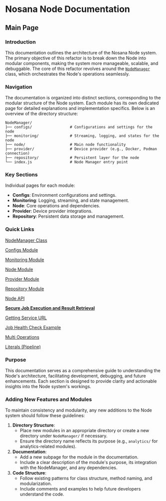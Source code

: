 # Nosana Node Documentation

## Main Page

### Introduction

This documentation outlines the architecture of the Nosana Node system. The primary objective of this refactor is to break down the Node into modular components, making the system more manageable, scalable, and debuggable. The core of this refactor revolves around the [`NodeManager`](Nosana%20Node%20Documentation%2014aa27e638658070af2ad51b1415f8be/NodeManager%20Class%2014aa27e63865807ea8a2d437dd734c40.md) class, which orchestrates the Node's operations seamlessly.

### Navigation

The documentation is organized into distinct sections, corresponding to the modular structure of the Node system. Each module has its own dedicated page for detailed explanations and implementation specifics. Below is an overview of the directory structure:

```
NodeManager/
├── configs/                 # Configurations and settings for the node
├── monitoring/              # Streaming, logging, and states for the node
├── node/                    # Main node functionality
├── provider/                # Device provider (e.g., Docker, Podman connection)
├── repository/              # Persistent layer for the node
└── index.js                 # Node Manager entry point
```

### Key Sections

Individual pages for each module:

- **Configs**: Environment configurations and settings.
- **Monitoring**: Logging, streaming, and state management.
- **Node**: Core operations and dependencies.
- **Provider**: Device provider integrations.
- **Repository**: Persistent data storage and management.

### Quick Links

[NodeManager Class](Nosana%20Node%20Documentation%2014aa27e638658070af2ad51b1415f8be/NodeManager%20Class%2014aa27e63865807ea8a2d437dd734c40.md)

[Configs Module](Nosana%20Node%20Documentation%2014aa27e638658070af2ad51b1415f8be/Configs%20Module%2014aa27e6386580239141f1918a3778ef.md)

[Monitoring Module](Nosana%20Node%20Documentation%2014aa27e638658070af2ad51b1415f8be/Monitoring%20Module%2014aa27e63865803bb68ef176549599a7.md)

[Node Module](Nosana%20Node%20Documentation%2014aa27e638658070af2ad51b1415f8be/Node%20Module%2014aa27e638658094b454c73748202026.md)

[Provider Module](Nosana%20Node%20Documentation%2014aa27e638658070af2ad51b1415f8be/Provider%20Module%2014aa27e6386580b5a6bef89f2c2a22c9.md)

[Repository Module](Nosana%20Node%20Documentation%2014aa27e638658070af2ad51b1415f8be/Repository%20Module%2014aa27e63865801985c1c8fe3b23bde1.md)

[Node API](Nosana%20Node%20Documentation%2014aa27e638658070af2ad51b1415f8be/Node%20API%2014ba27e63865809fa3a3e9bc0c191979.md)

[**Secure Job Execution and Result Retrieval**](Nosana%20Node%20Documentation%2014aa27e638658070af2ad51b1415f8be/Secure%20Job%20Execution%20and%20Result%20Retrieval%201bca27e6386580a785e4d5f7568dffca.md)

[Getting Service URL](Nosana%20Node%20Documentation%2014aa27e638658070af2ad51b1415f8be/Getting%20Service%20URL%201d0a27e63865804fa07ff66312c9e20f.md)

[Job Health Check Example](Nosana%20Node%20Documentation%2014aa27e638658070af2ad51b1415f8be/Job%20Health%20Check%20Example%201e4a27e6386580b2ae4ac32897b79ed0.md)

[Multi Operations](Nosana%20Node%20Documentation%2014aa27e638658070af2ad51b1415f8be/Multi%20Operations%20256a27e6386580b88e13e23518f8e4f8.md)

[Literals (Pipeline)](Nosana%20Node%20Documentation%2014aa27e638658070af2ad51b1415f8be/Literals%20(Pipeline)%20256a27e63865801e8cfffc5517617d4a.md)

### Purpose

This documentation serves as a comprehensive guide to understanding the Node's architecture, facilitating development, debugging, and future enhancements. Each section is designed to provide clarity and actionable insights into the Node system's workings.

### Adding New Features and Modules

To maintain consistency and modularity, any new additions to the Node system should follow these guidelines:

1. **Directory Structure**:
    - Place new modules in an appropriate directory or create a new directory under `NodeManager/` if necessary.
    - Ensure the directory name reflects its purpose (e.g., `analytics/` for analytics-related modules).
2. **Documentation**:
    - Add a new subpage for the module in the documentation.
    - Include a clear description of the module's purpose, its integration with the NodeManager, and any dependencies.
3. **Code Structure**:
    - Follow existing patterns for class structure, method naming, and modularization.
    - Include comments and examples to help future developers understand the code.